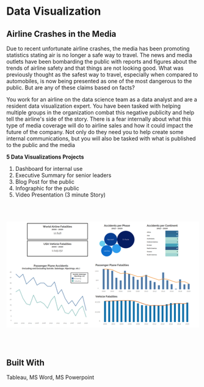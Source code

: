 # Data Visualization

## Airline Crashes in the Media
Due to recent unfortunate airline crashes, the media has been promoting statistics stating air is no longer a safe way to travel. The news and media outlets have been bombarding the public with reports and figures about the trends of airline safety and that things are not looking good. What was previously thought as the safest way to travel, especially when compared to automobiles, is now being presented as one of the most dangerous to the public. But are any of these claims based on facts?

You work for an airline on the data science team as a data analyst and are a resident data visualization expert. You have been tasked with helping multiple groups in the organization combat this negative publicity and help tell the airline's side of the story. There is a fear internally about what this type of media coverage will do to airline sales and how it could impact the future of the company. Not only do they need you to help create some internal communications, but you will also be tasked with what is published to the public and the media

**5 Data Visualizations Projects**
1. Dashboard for internal use
2. Executive Summary for senior leaders
3. Blog Post for the public
4. Infographic for the public
5. Video Presentation (3 minute Story)

<br />
<br />

![Data Visualization](./data/readme/data_visualization.png)

<br />
<br />

## Built With
Tableau, MS Word, MS Powerpoint